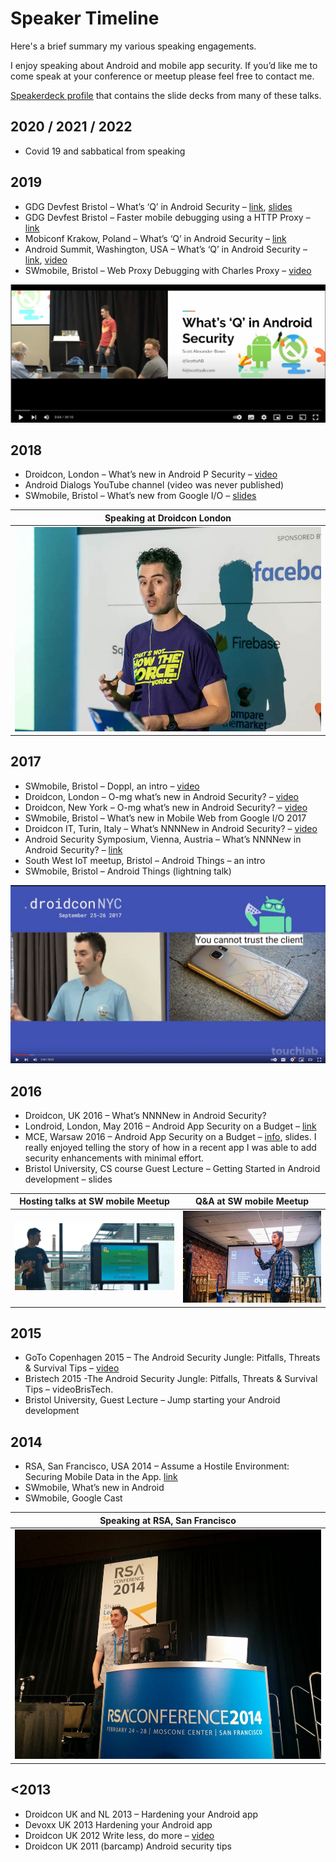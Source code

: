 # Speaker Timeline

Here's a brief summary my various speaking engagements. 

I enjoy speaking about Android and mobile app security. If you’d like me to come speak at your conference or meetup please feel free to contact me.

[Speakerdeck profile](https://speakerdeck.com/scottyab) that contains the slide decks from many of these talks.

## 2020 / 2021 / 2022
* Covid 19 and sabbatical from speaking 




## 2019
* GDG Devfest Bristol – What’s ‘Q’ in Android Security – [link](https://devfest2019.gdgbristol.org/sessions/-LriunsnHZEu0GryxYXc),  [slides](https://speakerdeck.com/scottyab/whats-q-in-android-security)
* GDG Devfest Bristol –  Faster mobile debugging using a HTTP Proxy – [link](https://devfest2019.gdgbristol.org/sessions/-LrhszuSKOW5Jnw5XAkA)
* Mobiconf Krakow, Poland – What’s ‘Q’ in Android Security – [link](https://2019.mobiconf.org/speaker/scott-alexander-bown/)
* Android Summit, Washington, USA – What’s ‘Q’ in Android Security – [link](https://www.androidsummit.org/), [video](https://www.youtube.com/watch?v=o7FisKhsLRM)
* SWmobile, Bristol – Web Proxy Debugging with Charles Proxy – [video](https://www.youtube.com/watch?v=Pr8rp1YNeJU)

[![What's Q in Android Security](./images/2019whatsQ.jpg)](https://www.youtube.com/watch?v=o7FisKhsLRM "What's Q in Android Security")


## 2018
* Droidcon, London – What’s new in Android P Security – [video](https://skillsmatter.com/skillscasts/12452-what-s-new-in-android-p-security)
* Android Dialogs YouTube channel (video was never published)
* SWmobile, Bristol – What’s new from Google I/O – [slides](https://speakerdeck.com/scottyab/what-s-new-from-google-io-2018)

| Speaking at Droidcon London | 
| ------ | 
![What’s new in Android P Security](./images/2018droidcon.jpg) |

## 2017
* SWmobile, Bristol – Doppl, an intro – [video](https://youtu.be/WSR2nIzGrW4)
* Droidcon, London –  O-mg what’s new in Android Security? – [video](https://skillsmatter.com/skillscasts/10675-o-mg-what-s-new-in-android-security)
* Droidcon, New York – O-mg what’s new in Android Security? – [video](https://www.youtube.com/watch?v=HbaRRdennq4)
* SWmobile, Bristol – What’s new in Mobile Web from Google I/O 2017
* Droidcon IT, Turin, Italy – What’s NNNNew in Android Security? – [video](https://youtu.be/XzRbhfVyoKo?list=PL4ebO4PmeAi4MgpaaK9Hej0P6ooIhmfms)
* Android Security Symposium, Vienna, Austria – What’s NNNNew in Android Security? –  [link](https://usmile.at/symposium/2017/program/alexander-bown)
* South West IoT meetup, Bristol – Android Things – an intro
* SWmobile, Bristol – Android Things (lightning talk)

[![O-mg what’s new in Android Security?](./images/2017omgwhatsnew.jpg)](https://www.youtube.com/watch?v=HbaRRdennq4 "O-mg what’s new in Android Security?")

## 2016
* Droidcon, UK 2016 – What’s NNNNew in Android Security? 
* Londroid, London, May 2016 – Android App Security on a Budget – [link](https://www.meetup.com/android/events/228639340/)
* MCE, Warsaw 2016 – Android App Security on a Budget  – [info](http://2016.mceconf.com/program/speakers/), slides.  I really enjoyed telling the story of how in a recent app I was able to add security enhancements with minimal effort.
* Bristol University, CS course Guest Lecture  –  Getting Started in Android development –  slides

| Hosting talks at SW mobile Meetup | Q&A at SW mobile Meetup |
| ------ | ----- |
![SWmobile Talk](./images/2016swmobile.jpg) | ![SWmobile Talk](./images/2016swmobileoct.jpg) 

## 2015
* GoTo Copenhagen 2015 – The Android Security Jungle: Pitfalls, Threats & Survival Tips – [video](https://www.youtube.com/watch?v=18tn_mF4XRg)
* Bristech 2015 -The Android Security Jungle: Pitfalls, Threats & Survival Tips – videoBrisTech.
* Bristol University, Guest Lecture  – Jump starting your Android development  

## 2014
* RSA, San Francisco, USA 2014 – Assume a Hostile Environment: Securing Mobile Data in the App. [link](https://web.archive.org/web/20160321065520/http://www.rsaconference.com/events/us14/agenda/sessions/995/assume-a-hostile-environment-securing-mobile-data) 
* SWmobile, What’s new in Android 
* SWmobile, Google Cast

| Speaking at RSA, San Francisco | 
| ------ | 
![Assume a Hostile Environment](./images/2014RSA.jpg) |


## <2013
* Droidcon UK and NL 2013 – Hardening your Android app
* Devoxx UK 2013 Hardening your Android app
* Droidcon UK 2012 Write less, do more – [video](https://skillsmatter.com/skillscasts/3792-write-less-do-more)
* Droidcon UK 2011 (barcamp) Android security tips 